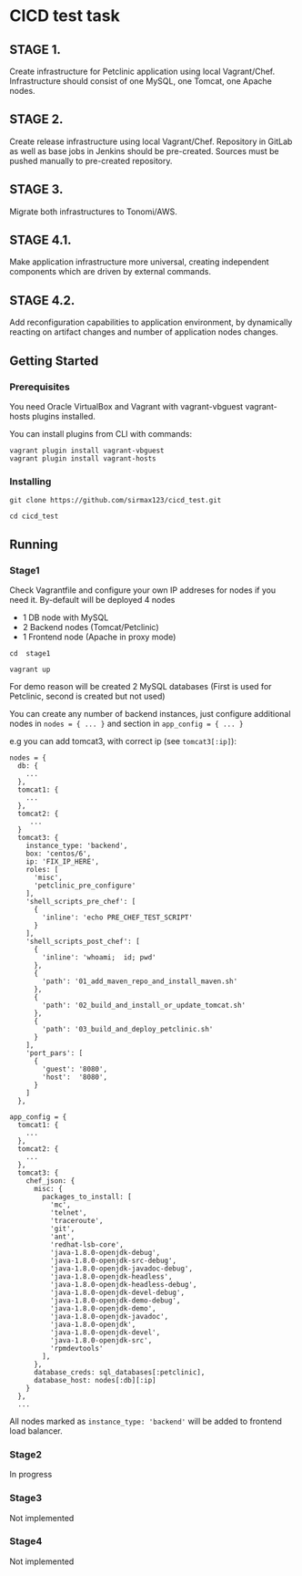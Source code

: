 # CICD test task

## STAGE 1.
Create infrastructure for Petclinic application using local Vagrant/Chef.
Infrastructure should consist of one MySQL, one Tomcat, one Apache nodes.

## STAGE 2.
Create release infrastructure using local Vagrant/Chef.
Repository in GitLab as well as base jobs in Jenkins should be pre-created.
Sources must be pushed manually to pre-created repository.

## STAGE 3.
Migrate both infrastructures to Tonomi/AWS.

## STAGE 4.1.
Make application infrastructure more universal, creating independent components which are driven by external commands.

## STAGE 4.2.
Add reconfiguration capabilities to application environment, by dynamically reacting on artifact changes and number of application nodes changes.


## Getting Started

### Prerequisites

You need Oracle VirtualBox  and Vagrant with  vagrant-vbguest vagrant-hosts plugins installed.

You can install plugins from CLI with commands:
```
vagrant plugin install vagrant-vbguest
vagrant plugin install vagrant-hosts
```

### Installing


```
git clone https://github.com/sirmax123/cicd_test.git
```

```
cd cicd_test
```


## Running

### Stage1

Check Vagrantfile and configure your own IP addreses for nodes if you need it.
By-default will be deployed 4 nodes
- 1 DB node with MySQL
- 2 Backend nodes (Tomcat/Petclinic)
- 1 Frontend node (Apache in proxy mode)

```
cd  stage1
```

```
vagrant up
```
For demo reason will be created 2 MySQL databases (First is used for Petclinic, second is created but not used)

You can create any number of backend instances, just configure additional nodes in  `nodes = { ... }` and section in `app_config = { ... }`


e.g you can add tomcat3, with correct ip (see `tomcat3[:ip]`):
```
nodes = {
  db: {
    ...
  },
  tomcat1: {
    ...
  },
  tomcat2: {
     ...
  }
  tomcat3: {
    instance_type: 'backend',
    box: 'centos/6',
    ip: 'FIX_IP_HERE',
    roles: [
      'misc',
      'petclinic_pre_configure'
    ],
    'shell_scripts_pre_chef': [
      {
        'inline': 'echo PRE_CHEF_TEST_SCRIPT'
      }
    ],  
    'shell_scripts_post_chef': [
      {
        'inline': 'whoami;  id; pwd'
      },
      {
        'path': '01_add_maven_repo_and_install_maven.sh' 
      },
      {
        'path': '02_build_and_install_or_update_tomcat.sh' 
      },
      {
        'path': '03_build_and_deploy_petclinic.sh'
      }      
    ],
    'port_pars': [
      {
        'guest': '8080',
        'host':  '8080',
      }
    ]
  },
```

```
app_config = {
  tomcat1: {
    ...
  },
  tomcat2: {
    ...
  },
  tomcat3: {
    chef_json: {
      misc: {
        packages_to_install: [
          'mc', 
          'telnet',
          'traceroute',
          'git',
          'ant',
          'redhat-lsb-core', 
          'java-1.8.0-openjdk-debug',
          'java-1.8.0-openjdk-src-debug',
          'java-1.8.0-openjdk-javadoc-debug',
          'java-1.8.0-openjdk-headless',
          'java-1.8.0-openjdk-headless-debug',
          'java-1.8.0-openjdk-devel-debug',
          'java-1.8.0-openjdk-demo-debug',
          'java-1.8.0-openjdk-demo',
          'java-1.8.0-openjdk-javadoc',
          'java-1.8.0-openjdk',
          'java-1.8.0-openjdk-devel',
          'java-1.8.0-openjdk-src',
          'rpmdevtools'
        ],
      },
      database_creds: sql_databases[:petclinic],
      database_host: nodes[:db][:ip]
    }
  },
  ...
```
All nodes marked as `instance_type: 'backend'` will be added to frontend load balancer.


### Stage2
In progress

### Stage3
Not implemented

### Stage4
Not implemented

